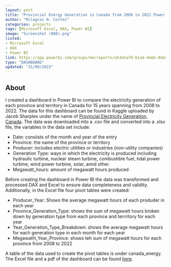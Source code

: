 ```yaml
---
layout: post
title: "Provincial Energy Generation in Canada from 2008 to 2022 Power BI Dashboard"
author: "Milagros N. Cortez"
categories: projects
tags: [Microsoft Excel, DAX, Power BI]
image: "Screenshot (800).png"
listed:
- Microsoft Excel
- DAX
- Power BI
link: https://app.powerbi.com/groups/me/reports/e53e5a78-61ad-4ebb-8da9-b705824102ca?ctid=5c98fb47-d3b9-4649-9d94-f88cbdd9729c&pbi_source=linkShare
type: "DASHBOARD"
updated: "31/08/2023"
---
```

## About

I created a dashboard in Power BI to compare the electricity generation of each province and territory in Canada for 15 years spanning from 2008 to 2022. The data for this dashboard can be found in Kaggle uploaded by Jacob Sharples under the name of [Provincial Electricity Generation, Canada](https://www.kaggle.com/datasets/jacobsharples/provincial-energy-production-canada). The data was downloaded into a .csv file and converted into a .xlsx file, the variables in the data set include:

- Date: consiists of the month and year of the entry
- Province: the name of the province or territory
- Producer: includes electric utilities or industries (non-utility companies)
- Generation Type: ways in which the electricity is produced including hydraulic turbine, nuclear steam turbine, combustible fuel, tidal power turbine, wind power turbine, solar, annd other.
- Megawatt_hours: amount of megawatt hours produced

Before creating the dashboard in Power BI the data was transformed and processed DAX and Excel to ensure data completeness and validity. Additionally, in the Excel file four pivot tables were created:

- Producer_Year: Shows the average megawatt hours of each produder in each year
- Province_Generation_Type: shows the sum of megawatt hours broken down by generation type from each province and terrritory for each year
- Year_Generation_Type_Breakdown: shows the average megawatt hours for each generation type in each month for each year
- MegawatH_Year_Province: shows teh sum of megawatt hours for each province from 2008 to 2022

A table of the data used to create the pivot tables is under canada_energy. The Excel file and a pdf of the dashboard can be found [here](https://github.com/MiliC01/Provincial-Electricity-Generation-PowerBI-Excel).
